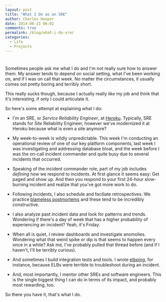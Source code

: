 ```yaml
---
layout: post
title: "What I Do as an SRE"
author: Charles Hooper
date: 2014-06-21 06:02
comments: true
permalink: /blog/what-i-do-sre/
categories: 
  - Life
  - Projects
---
```

# 

Sometimes people ask me what I do and I'm not really sure how to answer
them. My answer tends to depend on social setting, what I've been
working on, and if I was on call that week. No matter the circumstances,
it usually comes out pretty boring and terribly short.

This really sucks though, because I actually really *like* my job and
think that it's interesting, if only I could articulate it.

So here's some attempt at explaining what I do:

* I'm an SRE, or *Service Reliability Engineer*,
at [Heroku](https://www.heroku.com/). Typically, SRE stands for *Site*
Reliability Engineer, however we've modernized it at Heroku because what
is even a site anymore?

* My week-to-week is wildly unpredictable. This week I'm conducting an
operational review of one of our key platform components, last week I
was investigating and addressing database bloat, and the week before I
was the on-call incident commander and quite busy due to several
incidents that occurred.

* Speaking of the incident commander role, part of my job includes
*defining* how we respond to incidents. At first glance it seems easy:
Get paged and show up. And then you respond to your first 24-hour
slow-burning incident and realize that you've got more work to do.

* Following incidents, I also schedule and faciliate retrospectives. We
practice [blameless
postmortems](http://codeascraft.com/2012/05/22/blameless-postmortems/)
and these tend to be incredibly constructive.

* I also analyze past incident data and look for patterns and trends.
Wondering if there's a day of week that has a higher probability of
experiencing an incident? Yeah, it's Friday.

* When all is quiet, I review dashboards and investigate anomolies.
Wondering what that weird spike or dip is that seems to happen every
once in a while? Ask me, I've probably pulled that thread before (and if
I haven't, I'll be terribly curious).

* And sometimes I build integration tests and tools. I wrote
[elbping](/blog/troubleshooting-elbs-with-elbping/), for instance,
because ELBs were terrible to troubleshoot during an incident.

* And, most importantly, I mentor other SREs and software engineers.
This is the single biggest thing I can do in terms of its impact, and
probably most rewarding, too.

So there you have it, that's what I do.

